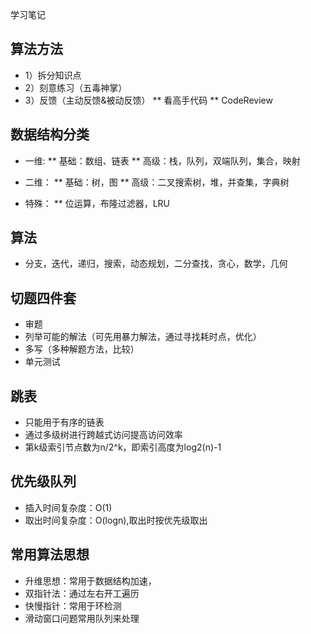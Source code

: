 学习笔记
## 算法方法

* 1）拆分知识点
* 2）刻意练习（五毒神掌）
* 3）反馈（主动反馈&被动反馈）
** 看高手代码
** CodeReview

## 数据结构分类
* 一维:
** 基础：数组、链表
** 高级：栈，队列，双端队列，集合，映射

* 二维：
** 基础：树，图
** 高级：二叉搜索树，堆，并查集，字典树

* 特殊：
** 位运算，布隆过滤器，LRU

## 算法
* 分支，迭代，递归，搜索，动态规划，二分查找，贪心，数学，几何

## 切题四件套
* 审题
* 列举可能的解法（可先用暴力解法，通过寻找耗时点，优化）
* 多写（多种解题方法，比较）
* 单元测试

## 跳表
* 只能用于有序的链表
* 通过多级树进行跨越式访问提高访问效率
* 第k级索引节点数为n/2^k，即索引高度为log2(n)-1

## 优先级队列
* 插入时间复杂度：O(1)
* 取出时间复杂度：O(logn),取出时按优先级取出

## 常用算法思想
* 升维思想：常用于数据结构加速，
* 双指针法：通过左右开工遍历
* 快慢指针：常用于环检测
* 滑动窗口问题常用队列来处理